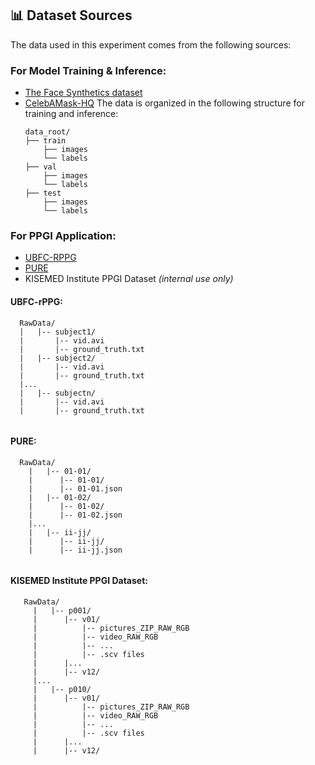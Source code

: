 ## 📊 Dataset Sources

The data used in this experiment comes from the following sources:

### For Model Training & Inference:
- [The Face Synthetics dataset](https://github.com/microsoft/FaceSynthetics)  
- [CelebAMask-HQ](https://github.com/switchablenorms/CelebAMask-HQ/tree/master)
  The data is organized in the following structure for training and inference:
  ```
  data_root/
  ├── train             
      ├── images    
      └── labels            
  ├── val             
      ├── images    
      └── labels  
  ├── test           
      ├── images    
      └── labels
  
  ```
  
### For PPGI Application:
- [UBFC-RPPG](https://sites.google.com/view/ybenezeth/ubfcrppg)  
- [PURE](https://www.tu-ilmenau.de/universitaet/fakultaeten/fakultaet-informatik-und-automatisierung/profil/institute-und-fachgebiete/institut-fuer-technische-informatik-und-ingenieurinformatik/fachgebiet-neuroinformatik-und-kognitive-robotik/data-sets-code/pulse-rate-detection-dataset-pure)  
- KISEMED Institute PPGI Dataset *(internal use only)*

#### UBFC-rPPG:
 ```
   RawData/
   |   |-- subject1/
   |       |-- vid.avi
   |       |-- ground_truth.txt
   |   |-- subject2/
   |       |-- vid.avi
   |       |-- ground_truth.txt
   |...
   |   |-- subjectn/
   |       |-- vid.avi
   |       |-- ground_truth.txt
  
  ```
#### PURE:
 ```
   RawData/
     |   |-- 01-01/
     |      |-- 01-01/
     |      |-- 01-01.json
     |   |-- 01-02/
     |      |-- 01-02/
     |      |-- 01-02.json
     |...
     |   |-- ii-jj/
     |      |-- ii-jj/
     |      |-- ii-jj.json
  
  ```
#### KISEMED Institute PPGI Dataset:
```
   RawData/
     |   |-- p001/
     |      |-- v01/
     |          |-- pictures_ZIP_RAW_RGB
     |          |-- video_RAW_RGB
     |          |-- ...
     |          |-- .scv files
     |      |...
     |      |-- v12/
     |...
     |   |-- p010/
     |      |-- v01/
     |          |-- pictures_ZIP_RAW_RGB
     |          |-- video_RAW_RGB
     |          |-- ...
     |          |-- .scv files
     |      |...
     |      |-- v12/
  
  ```
